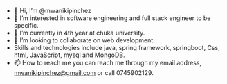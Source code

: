 - 👋 Hi, I’m @mwanikipinchez
- 👀 I’m interested in software engineering and full stack engineer to be specific.
- 🌱 I’m currently in 4th year at chuka university.
- 💞️ I’m looking to collaborate on web development.
-    Skills and technologies include java, spring framework, springboot, Css, html, JavaScript, mysql and MongoDB.
- 📫 How to reach me you can reach me through my email address, mwanikipinchez@gmail.com or call 0745902129.

<!---
mwanikipinchez/mwanikipinchez is a ✨ special ✨ repository because its `README.md` (this file) appears on your GitHub profile.
You can click the Preview link to take a look at your changes.
--->
